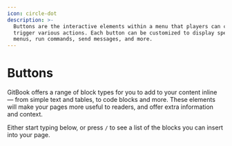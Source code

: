 ```yaml
---
icon: circle-dot
description: >-
  Buttons are the interactive elements within a menu that players can click to
  trigger various actions. Each button can be customized to display specific
  menus, run commands, send messages, and more.
---
```


# Buttons

GitBook offers a range of block types for you to add to your content inline — from simple text and tables, to code blocks and more. These elements will make your pages more useful to readers, and offer extra information and context.

Either start typing below, or press `/` to see a list of the blocks you can insert into your page.
